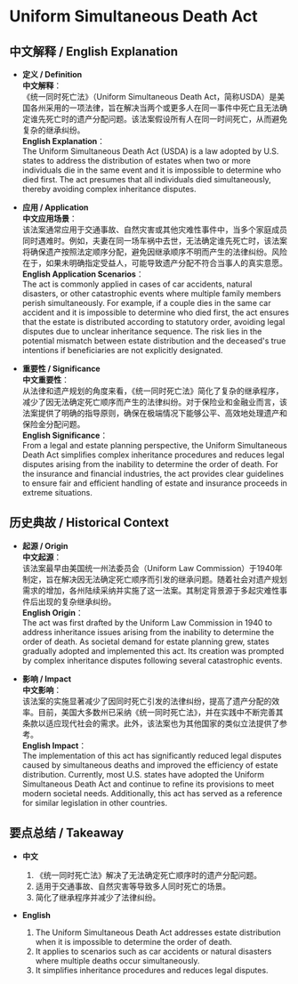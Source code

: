 # Uniform Simultaneous Death Act

## 中文解释 / English Explanation

* **定义 / Definition**  
  **中文解释**：  
  《统一同时死亡法》（Uniform Simultaneous Death Act，简称USDA）是美国各州采用的一项法律，旨在解决当两个或更多人在同一事件中死亡且无法确定谁先死亡时的遗产分配问题。该法案假设所有人在同一时间死亡，从而避免复杂的继承纠纷。  
  **English Explanation**：  
  The Uniform Simultaneous Death Act (USDA) is a law adopted by U.S. states to address the distribution of estates when two or more individuals die in the same event and it is impossible to determine who died first. The act presumes that all individuals died simultaneously, thereby avoiding complex inheritance disputes.

* **应用 / Application**  
  **中文应用场景**：  
  该法案通常应用于交通事故、自然灾害或其他灾难性事件中，当多个家庭成员同时遇难时。例如，夫妻在同一场车祸中去世，无法确定谁先死亡时，该法案将确保遗产按照法定顺序分配，避免因继承顺序不明而产生的法律纠纷。风险在于，如果未明确指定受益人，可能导致遗产分配不符合当事人的真实意愿。  
  **English Application Scenarios**：  
  The act is commonly applied in cases of car accidents, natural disasters, or other catastrophic events where multiple family members perish simultaneously. For example, if a couple dies in the same car accident and it is impossible to determine who died first, the act ensures that the estate is distributed according to statutory order, avoiding legal disputes due to unclear inheritance sequence. The risk lies in the potential mismatch between estate distribution and the deceased's true intentions if beneficiaries are not explicitly designated.

* **重要性 / Significance**  
  **中文重要性**：  
  从法律和遗产规划的角度来看，《统一同时死亡法》简化了复杂的继承程序，减少了因无法确定死亡顺序而产生的法律纠纷。对于保险业和金融业而言，该法案提供了明确的指导原则，确保在极端情况下能够公平、高效地处理遗产和保险金分配问题。  
  **English Significance**：  
  From a legal and estate planning perspective, the Uniform Simultaneous Death Act simplifies complex inheritance procedures and reduces legal disputes arising from the inability to determine the order of death. For the insurance and financial industries, the act provides clear guidelines to ensure fair and efficient handling of estate and insurance proceeds in extreme situations.

## 历史典故 / Historical Context

* **起源 / Origin**  
  **中文起源**：  
  该法案最早由美国统一州法委员会（Uniform Law Commission）于1940年制定，旨在解决因无法确定死亡顺序而引发的继承问题。随着社会对遗产规划需求的增加，各州陆续采纳并实施了这一法案。其制定背景源于多起灾难性事件后出现的复杂继承纠纷。  
  **English Origin**：  
  The act was first drafted by the Uniform Law Commission in 1940 to address inheritance issues arising from the inability to determine the order of death. As societal demand for estate planning grew, states gradually adopted and implemented this act. Its creation was prompted by complex inheritance disputes following several catastrophic events.

* **影响 / Impact**  
  **中文影响**：  
  该法案的实施显著减少了因同时死亡引发的法律纠纷，提高了遗产分配的效率。目前，美国大多数州已采纳《统一同时死亡法》，并在实践中不断完善其条款以适应现代社会的需求。此外，该法案也为其他国家的类似立法提供了参考。  
  **English Impact**：  
  The implementation of this act has significantly reduced legal disputes caused by simultaneous deaths and improved the efficiency of estate distribution. Currently, most U.S. states have adopted the Uniform Simultaneous Death Act and continue to refine its provisions to meet modern societal needs. Additionally, this act has served as a reference for similar legislation in other countries.

## 要点总结 / Takeaway

* **中文**  
  1. 《统一同时死亡法》解决了无法确定死亡顺序时的遗产分配问题。
  2. 适用于交通事故、自然灾害等导致多人同时死亡的场景。
  3. 简化了继承程序并减少了法律纠纷。

* **English**
  1. The Uniform Simultaneous Death Act addresses estate distribution when it is impossible to determine the order of death.
  2. It applies to scenarios such as car accidents or natural disasters where multiple deaths occur simultaneously.
  3. It simplifies inheritance procedures and reduces legal disputes.